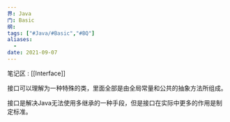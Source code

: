```yaml
---
界: Java
门: Basic
纲: 
tags: ["#Java/#Basic","#BQ"]
aliases:
  - 
date: 2021-09-07
---
```



笔记区 : [[Interface]]

接口可以理解为一种特殊的类，里面全部是由全局常量和公共的抽象方法所组成。

接口是解决Java无法使用多继承的一种手段，但是接口在实际中更多的作用是制定标准。